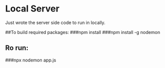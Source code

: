 # Local Server

Just wrote the server side code to run in locally.

##To build required packages:
###npm install
###npm install -g nodemon

## Ro run:
###npx nodemon app.js
